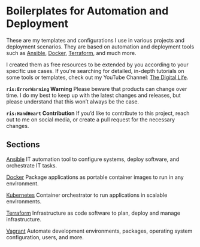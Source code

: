 # Boilerplates for Automation and Deployment
These are my templates and configurations I use in various projects and deployment scenarios. They are based on automation and deployment tools such as [Ansible](https://github.com/xcad2k/boilerplates/tree/main/ansible), [Docker](https://github.com/xcad2k/boilerplates/tree/main/docker-compose), [Terraform](https://github.com/xcad2k/boilerplates/tree/main/terraform), and much more.

I created them as free resources to be extended by you according to your specific use cases. If you're searching for detailed, in-depth tutorials on some tools or templates, check out my YouTube Channel: [The Digital Life](https://www.youtube.com/channel/UCZNhwA1B5YqiY1nLzmM0ZRg).

**`ris:ErrorWarning` Warning**
Please beware that products can change over time. I do my best to keep up with the latest changes and releases, but please understand that this won’t always be the case.

**`ris:HandHeart` Contribution**
If you’d like to contribute to this project, reach out to me on social media, or create a pull request for the necessary changes.

## Sections
[Ansible](https://github.com/xcad2k/boilerplates/tree/main/ansible)
IT automation tool to configure systems, deploy software, and orchestrate IT tasks.

[Docker](https://github.com/xcad2k/boilerplates/tree/main/docker-compose)
Package applications as portable container images to run in any environment.

[Kubernetes](https://github.com/xcad2k/boilerplates/tree/main/kubernetes)
Container orchestrator to run applications in scalable environments.

[Terraform](https://github.com/xcad2k/boilerplates/tree/main/terraform)
 Infrastructure as code software to plan, deploy and manage infrastructure.
 
[Vagrant](https://github.com/xcad2k/boilerplates/tree/main/vagrant)
Automate development environments, packages, operating system configuration, users, and more.
